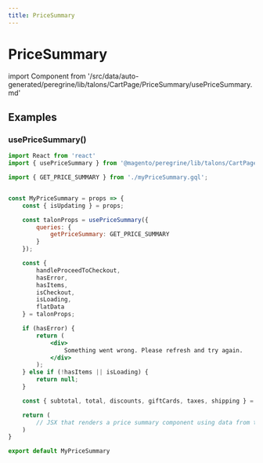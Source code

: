 ```yaml
---
title: PriceSummary
---
```


# PriceSummary

<!--
The reference doc content is generated automatically from the source code.
To update this section, update the doc blocks in the source code
-->

import Component from '/src/data/auto-generated/peregrine/lib/talons/CartPage/PriceSummary/usePriceSummary.md'

<Component />

## Examples

### usePriceSummary()

```jsx
import React from 'react'
import { usePriceSummary } from '@magento/peregrine/lib/talons/CartPage/PriceSummary/usePriceSummary';

import { GET_PRICE_SUMMARY } from './myPriceSummary.gql';


const MyPriceSummary = props => {
    const { isUpdating } = props;

    const talonProps = usePriceSummary({
        queries: {
            getPriceSummary: GET_PRICE_SUMMARY
        }
    });

    const {
        handleProceedToCheckout,
        hasError,
        hasItems,
        isCheckout,
        isLoading,
        flatData
    } = talonProps;

    if (hasError) {
        return (
            <div>
                Something went wrong. Please refresh and try again.
            </div>
        );
    } else if (!hasItems || isLoading) {
        return null;
    }

    const { subtotal, total, discounts, giftCards, taxes, shipping } = flatData;

    return (
        // JSX that renders a price summary component using data from the talon
    )
}

export default MyPriceSummary
```
